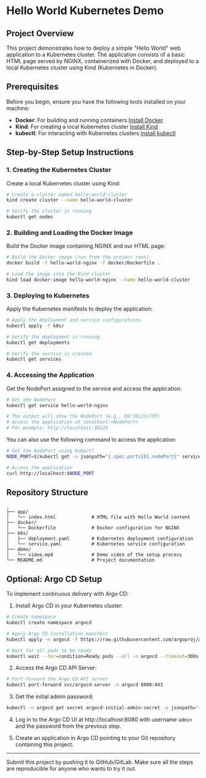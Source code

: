 # Hello World Kubernetes Demo

## Project Overview
This project demonstrates how to deploy a simple "Hello World" web application to a Kubernetes cluster. The application consists of a basic HTML page served by NGINX, containerized with Docker, and deployed to a local Kubernetes cluster using Kind (Kubernetes in Docker).

## Prerequisites
Before you begin, ensure you have the following tools installed on your machine:

- **Docker**: For building and running containers [Install Docker](https://docs.docker.com/get-docker/)
- **Kind**: For creating a local Kubernetes cluster [Install Kind](https://kind.sigs.k8s.io/docs/user/quick-start/#installation)
- **kubectl**: For interacting with Kubernetes clusters [Install kubectl](https://kubernetes.io/docs/tasks/tools/)

## Step-by-Step Setup Instructions

### 1. Creating the Kubernetes Cluster
Create a local Kubernetes cluster using Kind:

```bash
# Create a cluster named hello-world-cluster
kind create cluster --name hello-world-cluster

# Verify the cluster is running
kubectl get nodes
```

### 2. Building and Loading the Docker Image
Build the Docker image containing NGINX and our HTML page:

```bash
# Build the Docker image (run from the project root)
docker build -t hello-world-nginx -f docker/Dockerfile .

# Load the image into the Kind cluster
kind load docker-image hello-world-nginx --name hello-world-cluster
```

### 3. Deploying to Kubernetes
Apply the Kubernetes manifests to deploy the application:

```bash
# Apply the deployment and service configurations
kubectl apply -f k8s/

# Verify the deployment is running
kubectl get deployments

# Verify the service is created
kubectl get services
```

### 4. Accessing the Application
Get the NodePort assigned to the service and access the application:

```bash
# Get the NodePort
kubectl get service hello-world-nginx

# The output will show the NodePort (e.g., 80:30123/TCP)
# Access the application at localhost:<NodePort>
# For example: http://localhost:30123
```

You can also use the following command to access the application:

```bash
# Get the NodePort using kubectl
NODE_PORT=$(kubectl get -o jsonpath="{.spec.ports[0].nodePort}" services hello-world-nginx)

# Access the application
curl http://localhost:$NODE_PORT
```

## Repository Structure

```
.
├── app/
│   └── index.html             # HTML file with Hello World content
├── docker/
│   └── Dockerfile             # Docker configuration for NGINX
├── k8s/
│   ├── deployment.yaml        # Kubernetes deployment configuration
│   └── service.yaml           # Kubernetes service configuration
├── demo/
│   └── video.mp4              # Demo video of the setup process
└── README.md                  # Project documentation
```

## Optional: Argo CD Setup

To implement continuous delivery with Argo CD:

1. Install Argo CD in your Kubernetes cluster:

```bash
# Create namespace
kubectl create namespace argocd

# Apply Argo CD installation manifest
kubectl apply -n argocd -f https://raw.githubusercontent.com/argoproj/argo-cd/stable/manifests/install.yaml

# Wait for all pods to be ready
kubectl wait --for=condition=Ready pods --all -n argocd --timeout=300s
```

2. Access the Argo CD API Server:

```bash
# Port-forward the Argo CD API server
kubectl port-forward svc/argocd-server -n argocd 8080:443
```

3. Get the initial admin password:

```bash
kubectl -n argocd get secret argocd-initial-admin-secret -o jsonpath="{.data.password}" | base64 -d
```

4. Log in to the Argo CD UI at http://localhost:8080 with username `admin` and the password from the previous step.

5. Create an application in Argo CD pointing to your Git repository containing this project.

---

Submit this project by pushing it to GitHub/GitLab. Make sure all the steps are reproducible for anyone who wants to try it out.

